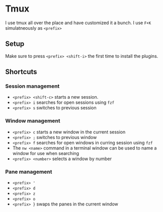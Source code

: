 Tmux
====
I use tmux all over the place and have customized it a bunch.  I use `F+K`
simulatneously as `<prefix>`

Setup
-----
Make sure to press `<prefix> <shift-i>` the first time to install the plugins.

Shortcuts
---------
### Session management
- `<prefix> <shift-c>` starts a new session.
- `<prefix> i` searches for open sessions using `fzf`
- `<prefix> s` switches to previous session

### Window management
- `<prefix> c` starts a new window in the current session
- `<prefix> ;` switches to previous window
- `<prefix> f` searches for open windows in curring session using `fzf`
- The `nw <name>` command in a terminal window can be used to name a window for
  use when searching
- `<prefix> <number>` selects a window by number

### Pane management
- `<prefix> '` 
- `<prefix> d` 
- `<prefix> z` 
- `<prefix> o` 
- `<prefix> }` swaps the panes in the current window
